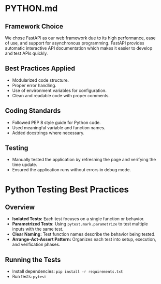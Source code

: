 # PYTHON.md

## Framework Choice
We chose FastAPI as our web framework due to its high performance, ease of use, and support for asynchronous programming. FastAPI provides automatic interactive API documentation which makes it easier to develop and test APIs quickly.

## Best Practices Applied
- Modularized code structure.
- Proper error handling.
- Use of environment variables for configuration.
- Clean and readable code with proper comments.

## Coding Standards
- Followed PEP 8 style guide for Python code.
- Used meaningful variable and function names.
- Added docstrings where necessary.

## Testing
- Manually tested the application by refreshing the page and verifying the time update.
- Ensured the application runs without errors in debug mode.

# Python Testing Best Practices

## Overview
- **Isolated Tests:** Each test focuses on a single function or behavior.
- **Parametrized Tests:** Using `pytest.mark.parametrize` to test multiple inputs with the same test.
- **Clear Naming:** Test function names describe the behavior being tested.
- **Arrange-Act-Assert Pattern:** Organizes each test into setup, execution, and verification phases.

## Running the Tests
- Install dependencies: `pip install -r requirements.txt`
- Run tests: `pytest`
